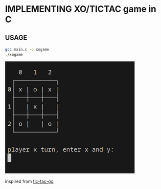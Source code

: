 # IMPLEMENTING XO/TICTAC game in C 

## USAGE 
```bash
gcc main.c -o xogame 
./xogame
```
![Alt text](image.png)

inspired from
[tic-tac-go](https://github.com/abdullah-alaadine/tic-tac-go)
